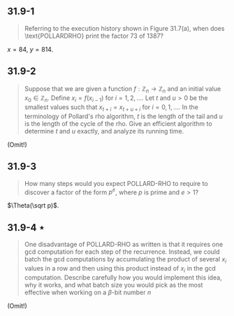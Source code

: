 ## 31.9-1

> Referring to the execution history shown in Figure 31.7(a), when does \text{POLLARDRHO} print the factor $73$ of $1387$?

$x = 84$, $y = 814$.

## 31.9-2

> Suppose that we are given a function $f : \mathbb Z_n \rightarrow \mathbb Z_n$ and an initial value $x_0 \in \mathbb Z_n$. Define $x_i = f(x_{i - 1})$ for $i = 1, 2, \ldots$. Let $t$ and $u > 0$ be the smallest values such that $x_{t + i} = x_{t + u + i}$ for $i = 0, 1, \ldots$. In the terminology of Pollard's rho algorithm, $t$ is the length of the tail and $u$ is the length of the cycle of the rho. Give an efficient algorithm to determine $t$ and $u$ exactly, and analyze its running time.

(Omit!)

## 31.9-3

> How many steps would you expect $\text{POLLARD-RHO}$ to require to discover a factor of the form $p^e$, where $p$ is prime and $e > 1$?

$\Theta(\sqrt p)$.

## 31.9-4 $\star$

> One disadvantage of $\text{POLLARD-RHO}$ as written is that it requires one gcd computation for each step of the recurrence. Instead, we could batch the gcd computations by accumulating the product of several $x_i$ values in a row and then using this product instead of $x_i$ in the gcd computation. Describe carefully how you would implement this idea, why it works, and what batch size you would pick as the most effective when working on a $\beta$-bit number $n$

(Omit!)
